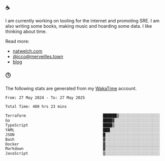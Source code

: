 ### ☕

I am currently working on tooling for the internet and promoting SRE. I am also writing some books, making music and hoarding some data. I like thinking about time.

Read more:

 - [natwelch.com](https://natwelch.com)
 - [@icco@merveilles.town](https://merveilles.town/@icco)
 - [blog](https://writing.natwelch.com)

### 🕒

The following stats are generated from my [WakaTime](https://wakatime.com/@icco) account.

<!--START_SECTION:waka-->

```txt
From: 27 May 2024 - To: 27 May 2025

Total Time: 480 hrs 23 mins

Terraform                                  ██████▒░░░░░░░░░░░░░░░░░░   25.12 %
Go                                         ████▓░░░░░░░░░░░░░░░░░░░░   19.26 %
TypeScript                                 ████▒░░░░░░░░░░░░░░░░░░░░   17.90 %
YAML                                       ███░░░░░░░░░░░░░░░░░░░░░░   11.61 %
JSON                                       █░░░░░░░░░░░░░░░░░░░░░░░░   04.26 %
Bash                                       ▓░░░░░░░░░░░░░░░░░░░░░░░░   03.01 %
Docker                                     ▓░░░░░░░░░░░░░░░░░░░░░░░░   02.83 %
Markdown                                   ▓░░░░░░░░░░░░░░░░░░░░░░░░   02.77 %
JavaScript                                 ▒░░░░░░░░░░░░░░░░░░░░░░░░   01.87 %
```

<!--END_SECTION:waka-->
